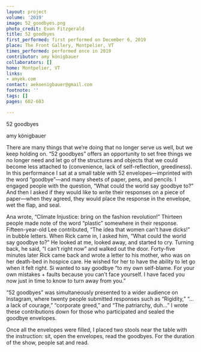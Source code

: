 ```yaml
---
layout: project
volume: '2019'
image: 52_goodbyes.png
photo_credit: Evan Fitzgerald
title: 52 goodbyes
first_performed: first performed on December 6, 2019
place: The Front Gallery, Montpelier, VT
times_performed: performed once in 2019
contributor: amy königbauer
collaborators: []
home: Montpelier, VT
links:
- amyek.com
contact: aekoenigbauer@gmail.com
footnote: ''
tags: []
pages: 602-603

---
```


52 goodbyes

amy königbauer

There are many things that we’re doing that no longer serve us well, but we keep holding on. “52 goodbyes” offers an opportunity to set free things we no longer need and let go of the structures and objects that we could become less attached to (convenience, lack of self-reflection, greediness). In this performance I sat at a small table with 52 envelopes—imprinted with the word “goodbye”—and many sheets of paper, pens, and pencils. I engaged people with the question, “What could the world say goodbye to?” And then I asked if they would like to write their responses on a piece of paper—when they agreed, they would place the response in the envelope, wet the flap, and seal.

Ana wrote, “Climate Injustice: bring on the fashion revolution!” Thirteen people made note of the word “plastic” somewhere in their response. Fifteen-year-old Lee contributed, “The idea that women can’t have dicks!” in bubble letters. When Rick came in, I asked him, “What could the world say goodbye to?” He looked at me, looked away, and started to cry. Turning back, he said, “I can’t right now” and walked out the door. Forty-five minutes later Rick came back and wrote a letter to his mother, who was on her death-bed in hospice care. He wished for her to have the ability to let go when it felt right. Si wanted to say goodbye “to my own self-blame. For your own mistakes + faults because you can’t face yourself. I have faced you now just in time to know to turn away from you.”

“52 goodbyes” was simultaneously presented to a wider audience on Instagram, where twenty people submitted responses such as “Rigidity,” “… a lack of courage,” “corporate greed,” and “The patriarchy, duh…” I wrote these contributions down for those who participated and sealed the goodbye envelopes.

Once all the envelopes were filled, I placed two stools near the table with the instruction: sit, open the envelopes, read the goodbyes. For the duration of the show, people sat and read.
